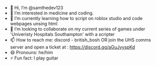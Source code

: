- 👋 Hi, I’m @samthedev123
- 👀 I’m interested in medicine and coding.
- 🌱 I’m currently learning how to script on roblox studio and code webpages unsing html
- 💞️ I’m looking to collaborate on my current series of games under 'Univeristy Hospitals Southampton' with a scripter
- 📫 How to reach me: discord - british_bosh OR join the UHS comms server and open a ticket at : https://discord.gg/aGuJvyspKd
- 😄 Pronouns: he/him
- ⚡ Fun fact: I play guitar

<!---
samthedev123/samthedev123 is a ✨ special ✨ repository because its `README.md` (this file) appears on your GitHub profile.
You can click the Preview link to take a look at your changes.
--->
